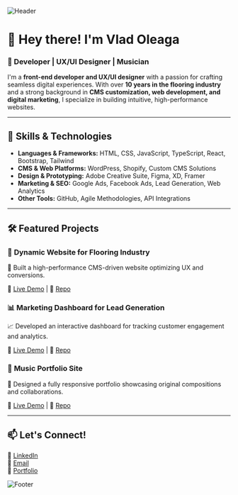 ![Header](https://source.unsplash.com/1600x400/?technology,code)

# 👋 Hey there! I'm **Vlad Oleaga**

### 🎸 Developer | UX/UI Designer | Musician

I'm a **front-end developer and UX/UI designer** with a passion for crafting seamless digital experiences. With over **10 years in the flooring industry** and a strong background in **CMS customization, web development, and digital marketing**, I specialize in building intuitive, high-performance websites. 

---

## 🚀 **Skills & Technologies**

- **Languages & Frameworks:** HTML, CSS, JavaScript, TypeScript, React, Bootstrap, Tailwind
- **CMS & Web Platforms:** WordPress, Shopify, Custom CMS Solutions
- **Design & Prototyping:** Adobe Creative Suite, Figma, XD, Framer
- **Marketing & SEO:** Google Ads, Facebook Ads, Lead Generation, Web Analytics
- **Other Tools:** GitHub, Agile Methodologies, API Integrations

---

## 🛠️ **Featured Projects**

### 🎨 **Dynamic Website for Flooring Industry**
🚀 Built a high-performance CMS-driven website optimizing UX and conversions.

🔗 [Live Demo](#) | 📂 [Repo](#)

### 📊 **Marketing Dashboard for Lead Generation**
📈 Developed an interactive dashboard for tracking customer engagement and analytics.

🔗 [Live Demo](#) | 📂 [Repo](#)

### 🎵 **Music Portfolio Site**
🎸 Designed a fully responsive portfolio showcasing original compositions and collaborations.

🔗 [Live Demo](https://vladoleaga.framer.website/) | 📂 [Repo](#)

---

## 📫 **Let's Connect!**

💼 [LinkedIn](https://linkedin.com/in/vladimir-oleaga)  
📧 [Email](mailto:vladimiroleaga@gmail.com)  
🎸 [Portfolio](https://vladoleaga.framer.website/)  

![Footer](https://source.unsplash.com/1600x400/?coding,tech)
